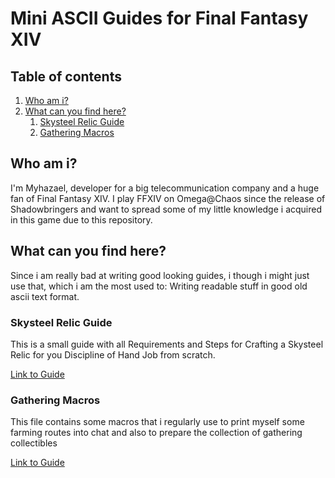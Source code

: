 # Mini ASCII Guides for Final Fantasy XIV

## Table of contents
1. [Who am i?](#introduction)
2. [What can you find here?](#whatcanyoufind)
    1. [Skysteel Relic Guide](#skysteel_relic)
    2. [Gathering Macros](#gathering_macros)

<a name="introduction"></a>
## Who am i?
I'm Myhazael, developer for a big telecommunication company and a huge fan of Final Fantasy XIV. I play FFXIV on Omega@Chaos since the release of Shadowbringers and want to spread some of my little knowledge i acquired in this game due to this repository.

<a name="whatcanyoufind"></a>
## What can you find here?
Since i am really bad at writing good looking guides, i though i might just use that, which i am the most used to: Writing readable stuff in good old ascii text format.

<a name="skysteel_relic"></a>
### Skysteel Relic Guide
This is a small guide with all Requirements and Steps for Crafting a Skysteel Relic for you Discipline of Hand Job from scratch.

[Link to Guide](https://raw.githubusercontent.com/andkramer/ffxiv_asciiguides/main/skysteel_relic.txt) 

<a name="gathering_macros"></a>
### Gathering Macros
This file contains some macros that i regularly use to print myself some farming routes into chat and also to prepare the collection of gathering collectibles

[Link to Guide](https://raw.githubusercontent.com/andkramer/ffxiv_asciiguides/main/gathering_macros.txt) 
